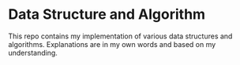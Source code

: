# Data Structure and Algorithm

This repo contains my implementation of various data structures and algorithms. Explanations are in my own words and based on my understanding.
